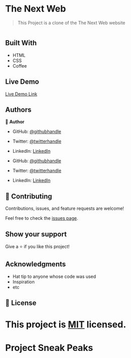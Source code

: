 # The Next Web

> This Project is a clone of the The Next Web website ![]()

![]()



## Built With
- HTML
- CSS
- Coffee


## Live Demo

[Live Demo Link]( )


## Authors

👤 **Author**

- GitHub: [@githubhandle](https://github.com/Anasscodes)
- Twitter: [@twitterhandle](https://twitter.com/AnassTantane)
- LinkedIn: [LinkedIn](https://www.linkedin.com/in/anass-tantane-706172194/)

- GitHub: [@githubhandle](https://mobile.twitter.com/LilianM53742529)
- Twitter: [@twitterhandle](https://www.linkedin.com/in/lilian-moraa-99950b1b8)
- LinkedIn: [LinkedIn](https://github.com/lily-coder)


## 🤝 Contributing

Contributions, issues, and feature requests are welcome!

Feel free to check the [issues page](issues/).

## Show your support

Give a ⭐️ if you like this project!

## Acknowledgments

- Hat tip to anyone whose code was used
- Inspiration
- etc

## 📝 License

This project is [MIT](lic.url) licensed.
=======
# Project Sneak Peaks

